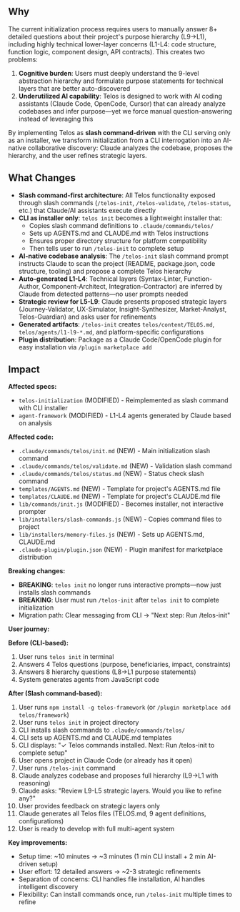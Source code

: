 ## Why

The current initialization process requires users to manually answer 8+ detailed
questions about their project's purpose hierarchy (L9→L1), including highly
technical lower-layer concerns (L1-L4: code structure, function logic, component
design, API contracts). This creates two problems:

1. **Cognitive burden**: Users must deeply understand the 9-level abstraction
   hierarchy and formulate purpose statements for technical layers that are
   better auto-discovered
2. **Underutilized AI capability**: Telos is designed to work with AI coding
   assistants (Claude Code, OpenCode, Cursor) that can already analyze codebases
   and infer purpose—yet we force manual question-answering instead of
   leveraging this

By implementing Telos as **slash command-driven** with the CLI serving only as
an installer, we transform initialization from a CLI interrogation into an
AI-native collaborative discovery: Claude analyzes the codebase, proposes the
hierarchy, and the user refines strategic layers.

## What Changes

- **Slash command-first architecture**: All Telos functionality exposed through
  slash commands (`/telos-init`, `/telos-validate`, `/telos-status`, etc.) that
  Claude/AI assistants execute directly
- **CLI as installer only**: `telos init` becomes a lightweight installer that:
  - Copies slash command definitions to `.claude/commands/telos/`
  - Sets up AGENTS.md and CLAUDE.md with Telos instructions
  - Ensures proper directory structure for platform compatibility
  - Then tells user to run `/telos-init` to complete setup
- **AI-native codebase analysis**: The `/telos-init` slash command prompt
  instructs Claude to scan the project (README, package.json, code structure,
  tooling) and propose a complete Telos hierarchy
- **Auto-generated L1-L4**: Technical layers (Syntax-Linter, Function-Author,
  Component-Architect, Integration-Contractor) are inferred by Claude from
  detected patterns—no user prompts needed
- **Strategic review for L5-L9**: Claude presents proposed strategic layers
  (Journey-Validator, UX-Simulator, Insight-Synthesizer, Market-Analyst,
  Telos-Guardian) and asks user for refinements
- **Generated artifacts**: `/telos-init` creates `telos/content/TELOS.md`,
  `telos/agents/l1-l9-*.md`, and platform-specific configurations
- **Plugin distribution**: Package as a Claude Code/OpenCode plugin for easy
  installation via `/plugin marketplace add`

## Impact

**Affected specs:**

- `telos-initialization` (MODIFIED) - Reimplemented as slash command with CLI
  installer
- `agent-framework` (MODIFIED) - L1-L4 agents generated by Claude based on
  analysis

**Affected code:**

- `.claude/commands/telos/init.md` (NEW) - Main initialization slash command
- `.claude/commands/telos/validate.md` (NEW) - Validation slash command
- `.claude/commands/telos/status.md` (NEW) - Status check slash command
- `templates/AGENTS.md` (NEW) - Template for project's AGENTS.md file
- `templates/CLAUDE.md` (NEW) - Template for project's CLAUDE.md file
- `lib/commands/init.js` (MODIFIED) - Becomes installer, not interactive
  prompter
- `lib/installers/slash-commands.js` (NEW) - Copies command files to project
- `lib/installers/memory-files.js` (NEW) - Sets up AGENTS.md, CLAUDE.md
- `.claude-plugin/plugin.json` (NEW) - Plugin manifest for marketplace
  distribution

**Breaking changes:**

- **BREAKING**: `telos init` no longer runs interactive prompts—now just
  installs slash commands
- **BREAKING**: User must run `/telos-init` after `telos init` to complete
  initialization
- Migration path: Clear messaging from CLI → "Next step: Run /telos-init"

**User journey:**

**Before (CLI-based):**

1. User runs `telos init` in terminal
2. Answers 4 Telos questions (purpose, beneficiaries, impact, constraints)
3. Answers 8 hierarchy questions (L8→L1 purpose statements)
4. System generates agents from JavaScript code

**After (Slash command-based):**

1. User runs `npm install -g telos-framework` (or
   `/plugin marketplace add telos/framework`)
2. User runs `telos init` in project directory
3. CLI installs slash commands to `.claude/commands/telos/`
4. CLI sets up AGENTS.md and CLAUDE.md templates
5. CLI displays: "✓ Telos commands installed. Next: Run /telos-init to complete
   setup"
6. User opens project in Claude Code (or already has it open)
7. User runs `/telos-init` command
8. Claude analyzes codebase and proposes full hierarchy (L9→L1 with reasoning)
9. Claude asks: "Review L9-L5 strategic layers. Would you like to refine any?"
10. User provides feedback on strategic layers only
11. Claude generates all Telos files (TELOS.md, 9 agent definitions,
    configurations)
12. User is ready to develop with full multi-agent system

**Key improvements:**

- Setup time: ~10 minutes → ~3 minutes (1 min CLI install + 2 min AI-driven
  setup)
- User effort: 12 detailed answers → ~2-3 strategic refinements
- Separation of concerns: CLI handles file installation, AI handles intelligent
  discovery
- Flexibility: Can install commands once, run `/telos-init` multiple times to
  refine
